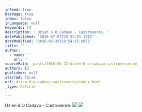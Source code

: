 ```yaml
---
inFeed: true
hasPage: true
inNav: false
inLanguage: null
keywords: []
description: ' Dzień 6 O Cadavo - Castroverde. '
datePublished: '2016-07-03T20:52:51.191Z'
dateModified: '2016-06-28T18:54:15.685Z'
title: ''
author:
  - name: ''
    url: ''
sourcePath: _posts/2016-06-22-dzien-6-o-cadavo-castroverde.md
authors: []
publisher: null
starred: false
url: dzien-6-o-cadavo-castroverde/index.html
_type: Article

---
```

Dzień 6 O Cadavo - Castroverde. ![](https://the-grid-user-content.s3-us-west-2.amazonaws.com/69eae562-b0d9-452d-8960-cc4f3821a67b.jpg)
![](https://the-grid-user-content.s3-us-west-2.amazonaws.com/179eb3e6-e4e9-4ccc-a821-255933edd407.jpg)